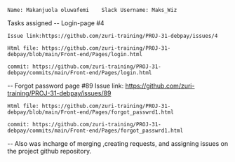     
    Name: Makanjuola oluwafemi    Slack Username: Maks_Wiz

Tasks assigned
-- Login-page #4

    Issue link:https://github.com/zuri-training/PROJ-31-debpay/issues/4

    Html file: https://github.com/zuri-training/PROJ-31-debpay/blob/main/Front-end/Pages/login.html

    commit: https://github.com/zuri-training/PROJ-31-debpay/commits/main/Front-end/Pages/login.html


-- Forgot password page #89
    Issue link: https://github.com/zuri-training/PROJ-31-debpay/issues/89

    Html file: https://github.com/zuri-training/PROJ-31-debpay/blob/main/Front-end/Pages/forgot_passwrd1.html

    commit: https://github.com/zuri-training/PROJ-31-debpay/commits/main/Front-end/Pages/forgot_passwrd1.html

-- Also was incharge of merging ,creating requests, and assigning issues on the project github repository.